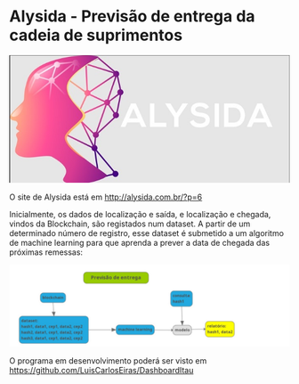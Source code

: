 # Alysida - Previsão de entrega da cadeia de suprimentos

![Alysyda](alysida.jpg)

O site de Alysida está em http://alysida.com.br/?p=6

Inicialmente, os dados de localização e saída, e localização e chegada, vindos da Blockchain, são registados num dataset. 
A partir de um determinado número de registro, esse dataset é submetido a um algoritmo de machine learning para que aprenda a prever a data de chegada das próximas remessas: 

![previsa](previsa.jpg)

O programa em desenvolvimento poderá ser visto em 
https://github.com/LuisCarlosEiras/DashboardItau


